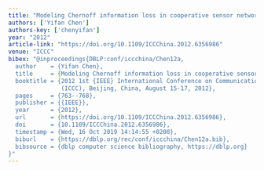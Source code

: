 ```yaml
---
title: "Modeling Chernoff information loss in cooperative sensor networks"
authors: ['Yifan Chen']
authors-key: ['chenyifan']
year: "2012"
article-link: "https://doi.org/10.1109/ICCChina.2012.6356986"
venue: "ICCC"
bibex: "@inproceedings{DBLP:conf/iccchina/Chen12a,
  author    = {Yifan Chen},
  title     = {Modeling Chernoff information loss in cooperative sensor networks},
  booktitle = {2012 1st {IEEE} International Conference on Communications in China
               (ICCC), Beijing, China, August 15-17, 2012},
  pages     = {763--768},
  publisher = {{IEEE}},
  year      = {2012},
  url       = {https://doi.org/10.1109/ICCChina.2012.6356986},
  doi       = {10.1109/ICCChina.2012.6356986},
  timestamp = {Wed, 16 Oct 2019 14:14:55 +0200},
  biburl    = {https://dblp.org/rec/conf/iccchina/Chen12a.bib},
  bibsource = {dblp computer science bibliography, https://dblp.org}
}"
---
```


